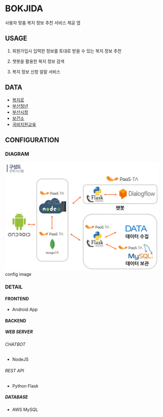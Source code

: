 # BOKJIDA
사용자 맞춤 복지 정보 추천 서비스 제공 앱


## USAGE

1. 회원가입시 입력한 정보를 토대로 받을 수 있는 복지 정보 추천

2. 챗봇을 활용한 복지 정보 검색

3. 복지 정보 신청 알람 서비스

## DATA
* <a href="http://bokjiro.go.kr/nwel/bokjiroMain.do">복지로</a>
* <a href="https://www.busan.go.kr/young/index">부산청년</a>
* <a href="http://www.busan.go.kr/welfare/index">부산시청</a>
* <a href="https://www.dongnae.go.kr/health/index.dongnae">보건소</a>
* <a href="http://www.gukbi.com/">국비지원교육</a>

## CONFIGURATION

### DIAGRAM
<img src="./img/temp.png">config image</img>

### DETAIL
#### FRONTEND
* Android App

#### BACKEND

##### WEB SERVER

###### CHATBOT
* NodeJS

###### REST API
* Python Flask

##### DATABASE
* AWS MySQL
